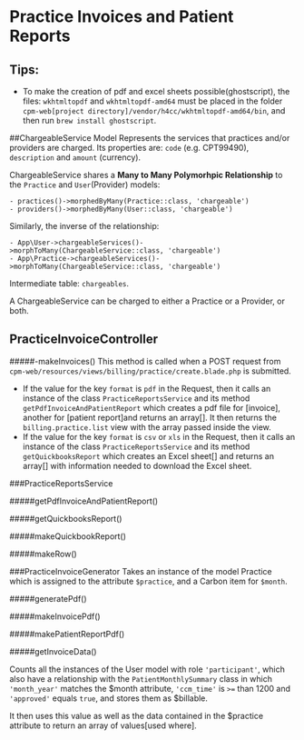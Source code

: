 # Practice Invoices and Patient Reports

## Tips:
- To make the creation of pdf and excel sheets possible(ghostscript), the files: `wkhtmltopdf` and `wkhtmltopdf-amd64` must be placed in the folder `cpm-web[project directory]/vendor/h4cc/wkhtmltopdf-amd64/bin`, and then run `brew install ghostscript`.

##ChargeableService Model
Represents the services that practices and/or providers are charged.
Its properties are: `code` (e.g. CPT99490), `description` and `amount` (currency).

ChargeableService shares a **Many to Many Polymorhpic Relationship** to the `Practice` and `User`(Provider) models:

    - practices()->morphedByMany(Practice::class, 'chargeable')
    - providers()->morphedByMany(User::class, 'chargeable')
    
Similarly, the inverse of the relationship:

    - App\User->chargeableServices()->morphToMany(ChargeableService::class, 'chargeable')
    - App\Practice->chargeableServices()->morphToMany(ChargeableService::class, 'chargeable')
    
Intermediate table: `chargeables`. 

A ChargeableService can be charged to either a Practice or a Provider, or both.
         


## PracticeInvoiceController

#####-makeInvoices()
This method is called when a POST request from `cpm-web/resources/views/billing/practice/create.blade.php` is submitted.

- If the value for the key `format` is `pdf` in the Request, then it calls an instance of the class `PracticeReportsService` and its method `getPdfInvoiceAndPatientReport` which creates a pdf file for [invoice], another for [patient report]and returns an array[]. It then returns the `billing.practice.list` view with the array passed inside the view.
- If the value for the key `format` is `csv` or `xls` in the Request, then it calls an instance of the class `PracticeReportsService` and its method `getQuickbooksReport` which creates an Excel sheet[] and returns an array[] with information needed to download the Excel sheet.




###PracticeReportsService

#####getPdfInvoiceAndPatientReport()

#####getQuickbooksReport()

#####makeQuickbookReport()

#####makeRow()



###PracticeInvoiceGenerator
Takes an instance of the model Practice which is assigned to the attribute `$practice`, and a Carbon item for `$month`.

#####generatePdf()

#####makeInvoicePdf()

#####makePatientReportPdf()

#####getInvoiceData()

Counts all the instances of the User model with role `'participant'`, which also have a relationship with the `PatientMonthlySummary` class in which `'month_year'` matches the $month attribute,
`'ccm_time'` is `>=` than 1200 and `'approved'` equals `true`, and stores them as $billable.
 
 It then uses this value as well as the data contained in the $practice attribute to return an array of values[used where].